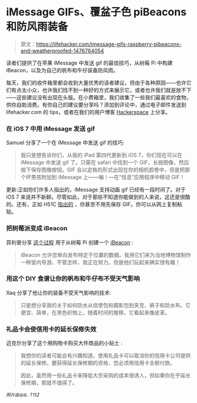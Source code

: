 # iMessage GIFs、覆盆子色 piBeacons 和防风雨装备

> 原文：<https://lifehacker.com/imessage-gifs-raspberry-pibeacons-and-weatherproofed-1476764054>

读者们提供了在苹果 iMessage 中发送 gif 的最佳技巧，从树莓 Pi 中构建 iBeacon，以及为自己的帆布和牛仔装备防风雨。



每天，我们的收件箱里都会收到大量优秀的读者建议，但由于各种原因——也许它们有点太小众，也许我们找不到一种好的方式来展示它，或者也许我们就是放不下——这些建议没有出现在头版。在小费箱里，我们收集了一些我们最喜欢的食物，供你自助消费。有你自己的建议要分享吗？添加到评论中，通过电子邮件发送到 lifehacker.com 的 tips，或者在我们的用户博客 [Hackerspace](http://hackerspace.lifehacker.com) 上分享。

### 在 iOS 7 中用 iMessage 发送 gif

Samuel 分享了一个在 iMessage 中发送 gif 的技巧:

> 我只是想告诉你们，从我的 iPad 第四代更新到 iOS 7，你们现在可以在 iMessage 中发送 gif 了。只需在 safari 中找到一个 GIF，长按图像，然后按下保存图像按钮。GIF 会以定格的形式出现在你的相机胶卷中，但是把那个坏男孩附加到 iMessage 上——嘣！—在“信息”应用程序中移动 GIF！

更新:正如你们许多人指出的，iMessage 支持动画 gif 已经有一段时间了。对于 iOS 7 来说并不新鲜。尽管如此，对于那些不知道你能做到的人来说，这还是很酷的。还有，正如 H51C [指出的](https://lifehacker.com/1476890938) ，你甚至不用先保存 GIF。你可以从网上复制粘贴。

### 把树莓派变成 iBeacon

菲利普分享 [这个过程](http://learn.adafruit.com/pibeacon-ibeacon-with-a-raspberry-pi) 用于从树莓 Pi 创建一个 [iBeacon](http://learn.adafruit.com/pibeacon-ibeacon-with-a-raspberry-pi/what-is-ibeacon) :

> iBeacon 允许您单向发布特定于位置的数据。我用它们来为当地博物馆制作一种室内导游。不管怎样，我正在努力。但是他们玩起来确实很有趣！

### 用这个 DIY 食谱让你的帆布和牛仔布不受天气影响

Xaq 分享了他让你的装备不受天气影响的技术:

> 只是想分享我的关于如何防水从信使包和摄影包到夹克、裤子和防水布。它便宜、简单，在黑色织物上，随着时间的推移，它看起来像皮革。

### 礼品卡会使信用卡的延长保修失效

迈克尔分享了这个用购物卡购买大件商品的小贴士 :

> 我想你的读者可能会有兴趣知道，使用礼品卡可以取消你的信用卡公司提供的延长保修。要获得延长保修期的资格，您必须用信用卡全额付款。
> 
> 因此，虽然用一些礼品卡来降低大宗采购的成本很诱人，但如果你在乎延长保修期，那就不值得了。

*<small>照片由</small>*[*<small></small>*](https://secure.flickr.com/photos/lanielderts/)<small>*<small>组成。</small>T15】*</small>

<small></small>